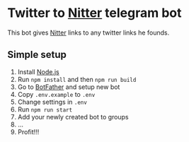 # Twitter to [Nitter](https://github.com/zedeus/nitter) telegram bot

This bot gives [Nitter](https://github.com/zedeus/nitter) links to any twitter links he founds.

## Simple setup

1. Install [Node.js](https://nodejs.org/)
2. Run `npm install` and then `npm run build`
3. Go to [BotFather](https://t.me/BotFather) and setup new bot
4. Copy `.env.example` to `.env`
5. Change settings in `.env`
6. Run `npm run start`
7. Add your newly created bot to groups
8. ...
9. Profit!!!
